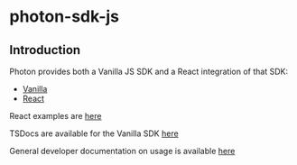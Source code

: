 # photon-sdk-js

## Introduction
Photon provides both a Vanilla JS SDK and a React integration of that SDK:
- [Vanilla](https://github.com/Photon-Health/photon-sdk-js/tree/main/packages/sdk)
- [React](https://github.com/Photon-Health/photon-sdk-js/tree/main/packages/react)

React examples are [here](https://github.com/Photon-Health/photon-sdk-js/tree/main/packages/react/examples)

TSDocs are available for the Vanilla SDK [here](https://photon-health.github.io/photon-sdk-js/)

General developer documentation on usage is available [here](https://docs.photon.health/docs/sdk-frontend)


